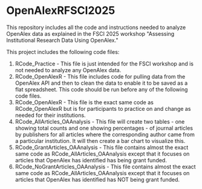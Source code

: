 # OpenAlexRFSCI2025
This repository includes all the code and instructions needed to analyze OpenAlex data as explained in the FSCI 2025 workshop "Assessing Institutional Research Data Using OpenAlex."

This project includes the following code files:
1. RCode_Practice - This file is just intended for the FSCI workshop and is not needed to analyze any OpenAlex data.
2. RCode_OpenAlexR - This file includes code for pulling data from the OpenAlex API and then to clean the data to enable it to be saved as a flat spreadsheet. This code should be run before any of the following code files.
3. RCode_OpenAlexR - This file is the exact same code as RCode_OpenAlexR but is for participants to practice on and change as needed for their institutions.
4. RCode_AllArticles_OAAnalysis - This file will create two tables - one showing total counts and one showing percentages - of journal articles by publishers for all articles where the corresponding author came from a particular institution. It will then create a bar chart to visualize this.
5. RCode_GrantArticles_OAAnalysis - This file contains almost the exact same code as RCode_AllArticles_OAAnalysis except that it focuses on articles that OpenAlex has identified has being grant funded.
6. RCode_NoGrantArticles_OAAnalysis - This file contains almost the exact same code as RCode_AllArticles_OAAnalysis except that it focuses on articles that OpenAlex has identified has NOT being grant funded.
